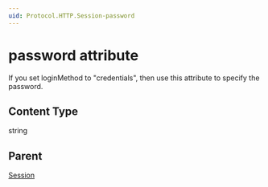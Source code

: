 ```yaml
---
uid: Protocol.HTTP.Session-password
---
```


# password attribute

If you set loginMethod to "credentials", then use this attribute to specify the password.

## Content Type

string

## Parent

[Session](xref:Protocol.HTTP.Session)
